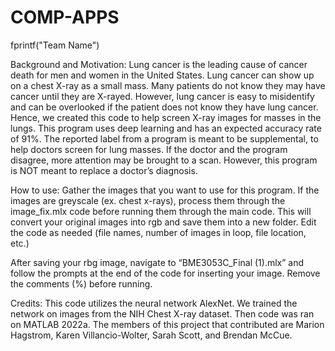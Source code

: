 # COMP-APPS
fprintf("Team Name")

Background and Motivation: Lung cancer is the leading cause of cancer death for men and women in the United States. Lung cancer can show up on a chest X-ray as a small mass. Many patients do not know they may have cancer until they are X-rayed. However, lung cancer is easy to misidentify and can be overlooked if the patient does not know they have lung cancer. Hence, we created this code to help screen X-ray images for masses in the lungs. This program uses deep learning and has an expected accuracy rate of 91%. The reported label from a program is meant to be supplemental, to help doctors screen for lung masses. If the doctor and the program disagree, more attention may be brought to a scan. However, this program is NOT meant to replace a doctor’s diagnosis. 

How to use: 
Gather the images that you want to use for this program. If the images are greyscale (ex. chest x-rays), process them through the image_fix.mlx code before running them through the main code. This will convert your original images into rgb and save them into a new folder. Edit the code as needed (file names, number of images in loop, file location, etc.) 

After saving your rbg image, navigate to “BME3053C_Final (1).mlx” and follow the prompts at the end of the code for inserting your image. Remove the comments (%) before running. 

Credits: This code utilizes the neural network AlexNet. We trained the network on images from the NIH Chest X-ray dataset. Then code was ran on MATLAB 2022a. The members of this project that contributed are Marion Hagstrom, Karen Villancio-Wolter, Sarah Scott, and Brendan McCue.
